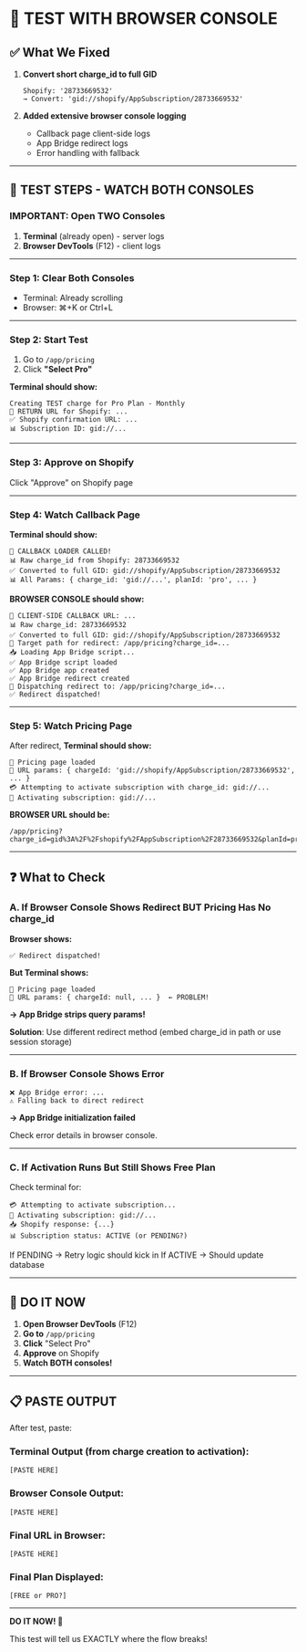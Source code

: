 # 🧪 TEST WITH BROWSER CONSOLE

## ✅ What We Fixed

1. **Convert short charge_id to full GID**
   ```
   Shopify: '28733669532'
   → Convert: 'gid://shopify/AppSubscription/28733669532'
   ```

2. **Added extensive browser console logging**
   - Callback page client-side logs
   - App Bridge redirect logs
   - Error handling with fallback

---

## 🎯 TEST STEPS - WATCH BOTH CONSOLES

### IMPORTANT: Open TWO Consoles

1. **Terminal** (already open) - server logs
2. **Browser DevTools** (F12) - client logs

---

### Step 1: Clear Both Consoles

- Terminal: Already scrolling
- Browser: ⌘+K or Ctrl+L

---

### Step 2: Start Test

1. Go to `/app/pricing`
2. Click **"Select Pro"**

**Terminal should show:**
```
Creating TEST charge for Pro Plan - Monthly
🔗 RETURN URL for Shopify: ...
✅ Shopify confirmation URL: ...
📊 Subscription ID: gid://...
```

---

### Step 3: Approve on Shopify

Click "Approve" on Shopify page

---

### Step 4: Watch Callback Page

**Terminal should show:**
```
🔔 CALLBACK LOADER CALLED!
📊 Raw charge_id from Shopify: 28733669532
✅ Converted to full GID: gid://shopify/AppSubscription/28733669532
📊 All Params: { charge_id: 'gid://...', planId: 'pro', ... }
```

**BROWSER CONSOLE should show:**
```
🔗 CLIENT-SIDE CALLBACK URL: ...
📊 Raw charge_id: 28733669532
✅ Converted to full GID: gid://shopify/AppSubscription/28733669532
🎯 Target path for redirect: /app/pricing?charge_id=...
📥 Loading App Bridge script...
✅ App Bridge script loaded
✅ App Bridge app created
✅ App Bridge redirect created
🎯 Dispatching redirect to: /app/pricing?charge_id=...
✅ Redirect dispatched!
```

---

### Step 5: Watch Pricing Page

After redirect, **Terminal should show:**
```
📄 Pricing page loaded
🔗 URL params: { chargeId: 'gid://shopify/AppSubscription/28733669532', ... }
💳 Attempting to activate subscription with charge_id: gid://...
🔄 Activating subscription: gid://...
```

**BROWSER URL should be:**
```
/app/pricing?charge_id=gid%3A%2F%2Fshopify%2FAppSubscription%2F28733669532&planId=pro&interval=monthly
```

---

## ❓ What to Check

### A. If Browser Console Shows Redirect BUT Pricing Has No charge_id

**Browser shows:**
```
✅ Redirect dispatched!
```

**But Terminal shows:**
```
📄 Pricing page loaded
🔗 URL params: { chargeId: null, ... }  ← PROBLEM!
```

**→ App Bridge strips query params!**

**Solution**: Use different redirect method (embed charge_id in path or use session storage)

---

### B. If Browser Console Shows Error

```
❌ App Bridge error: ...
⚠️ Falling back to direct redirect
```

**→ App Bridge initialization failed**

Check error details in browser console.

---

### C. If Activation Runs But Still Shows Free Plan

Check terminal for:
```
💳 Attempting to activate subscription...
🔄 Activating subscription: gid://...
📥 Shopify response: {...}
📊 Subscription status: ACTIVE (or PENDING?)
```

If PENDING → Retry logic should kick in
If ACTIVE → Should update database

---

## 🚀 DO IT NOW

1. **Open Browser DevTools** (F12)
2. **Go to** `/app/pricing`
3. **Click** "Select Pro"
4. **Approve** on Shopify
5. **Watch BOTH consoles!**

---

## 📋 PASTE OUTPUT

After test, paste:

### Terminal Output (from charge creation to activation):
```
[PASTE HERE]
```

### Browser Console Output:
```
[PASTE HERE]
```

### Final URL in Browser:
```
[PASTE HERE]
```

### Final Plan Displayed:
```
[FREE or PRO?]
```

---

**DO IT NOW! 🎯**

This test will tell us EXACTLY where the flow breaks!

